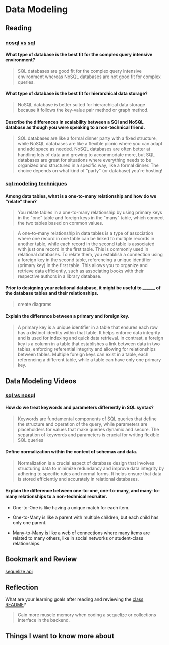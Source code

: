 # Data Modeling

## Reading

### [nosql vs sql](https://www.thegeekstuff.com/2014/01/sql-vs-nosql-db/?utm_source=tuicool)

#### What type of database is the best fit for the complex query intensive environment?

> SQL databases are good fit for the complex query intensive environment whereas NoSQL databases are not good fit for complex queries.

#### What type of database is the best fit for hierarchical data storage?

> NoSQL database is better suited for hierarchical data storage because it follows the key-value pair method or graph method.

#### Describe the differences in scalability between a SQl and NoSQL database as though you were speaking to a non-technical friend.

> SQL databases are like a formal dinner party with a fixed structure, while NoSQL databases are like a flexible picnic where you can adapt and add space as needed. NoSQL databases are often better at handling lots of data and growing to accommodate more, but SQL databases are great for situations where everything needs to be organized and structured in a specific way, like a formal dinner. The choice depends on what kind of "party" (or database) you're hosting!

### [sql modeling techniques](https://www.essentialsql.com/get-ready-to-learn-sql-7-simplified-data-modeling/)

#### Among data tables, what is a one-to-many relationship and how do we “relate” them?

> You relate tables in a one-to-many relationship by using primary keys in the "one" table and foreign keys in the "many" table, which connect the two tables based on common values.

> A one-to-many relationship in data tables is a type of association where one record in one table can be linked to multiple records in another table, while each record in the second table is associated with just one record in the first table. This is commonly used in relational databases. To relate them, you establish a connection using a foreign key in the second table, referencing a unique identifier (primary key) in the first table. This allows you to organize and retrieve data efficiently, such as associating books with their respective authors in a library database.

#### Prior to designing your relational database, it might be useful to ______ of the database tables and their relationships.

> create diagrams

#### Explain the difference between a primary and foreign key.

> A primary key is a unique identifier in a table that ensures each row has a distinct identity within that table. It helps enforce data integrity and is used for indexing and quick data retrieval. In contrast, a foreign key is a column in a table that establishes a link between data in two tables, enforcing referential integrity and allowing for relationships between tables. Multiple foreign keys can exist in a table, each referencing a different table, while a table can have only one primary key.

## Data Modeling Videos

### [sql vs nosql](https://www.youtube.com/watch?v=ZS_kXvOeQ5Y)

#### How do we treat keywords and parameters differently in SQL syntax?

> Keywords are fundamental components of SQL queries that define the structure and operation of the query, while parameters are placeholders for values that make queries dynamic and secure. The separation of keywords and parameters is crucial for writing flexible SQL queries
 
#### Define normalization within the context of schemas and data.

> Normalization is a crucial aspect of database design that involves structuring data to minimize redundancy and improve data integrity by adhering to specific rules and normal forms. It helps ensure that data is stored efficiently and accurately in relational databases.

#### Explain the difference between one-to-one, one-to-many, and many-to-many relationships to a non-technical recruiter.

- One-to-One is like having a unique match for each item.

- One-to-Many is like a parent with multiple children, but each child has only one parent.

- Many-to-Many is like a web of connections where many items are related to many others, like in social networks or student-class relationships.

## Bookmark and Review

[sequelize api](https://sequelize.org/master)

## Reflection

What are your learning goals after reading and reviewing the [class README](https://codefellows.github.io/code-401-javascript-guide/curriculum/class-04/)?

> Gain more muscle memory when coding a sequelize or collections interface in the backend.

## Things I want to know more about
